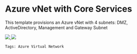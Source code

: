 # Azure vNet with Core Services

<p>This template provisions an Azure vNet with 4 subnets: DMZ, ActiveDirectory, Management and Gateway Subnet</p>

<a href="https://azuredeploy.net/" target="_blank">
    <img src="https://azurecomcdn.azureedge.net/mediahandler/acomblog/media/Default/blog/deploybutton.png"/>
</a>


<a href="http://armviz.io/#/?load=https://raw.githubusercontent.com/nvcyberpro/AzureRMTemplates/master/vNet/vNet-Services/azuredeploy.json" target="_blank">
  <img src="http://armviz.io/visualizebutton.png"/>
</a>


`Tags: Azure Virtual Network`
